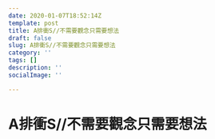 ```yaml
---
date: 2020-01-07T18:52:14Z
template: post
title: A排衝S//不需要觀念只需要想法
draft: false
slug: A排衝S//不需要觀念只需要想法
category: ''
tags: []
description: ''
socialImage: ''

---
```

# A排衝S//不需要觀念只需要想法